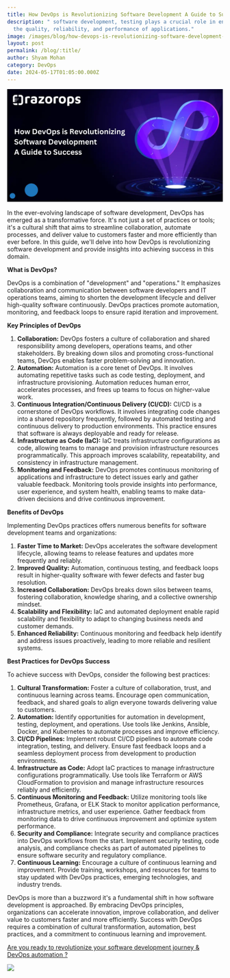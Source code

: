 ```yaml
---
title: How DevOps is Revolutionizing Software Development A Guide to Success
description: " software development, testing plays a crucial role in ensuring
  the quality, reliability, and performance of applications."
image: /images/blog/how-devops-is-revolutionizing-software-development-a-guide-to-success.webp
layout: post
permalink: /blog/:title/
author: Shyam Mohan
category: DevOps
date: 2024-05-17T01:05:00.000Z
---
```

![How DevOps is Revolutionizing Software Development A Guide to Success](/images/blog/how-devops-is-revolutionizing-software-development-a-guide-to-success.webp)

In the ever-evolving landscape of software development, DevOps has emerged as a transformative force. It's not just a set of practices or tools; it's a cultural shift that aims to streamline collaboration, automate processes, and deliver value to customers faster and more efficiently than ever before. In this guide, we'll delve into how DevOps is revolutionizing software development and provide insights into achieving success in this domain.

**What is DevOps?**

DevOps is a combination of "development" and "operations." It emphasizes collaboration and communication between software developers and IT operations teams, aiming to shorten the development lifecycle and deliver high-quality software continuously. DevOps practices promote automation, monitoring, and feedback loops to ensure rapid iteration and improvement.

**Key Principles of DevOps**

1. **Collaboration:** DevOps fosters a culture of collaboration and shared responsibility among developers, operations teams, and other stakeholders. By breaking down silos and promoting cross-functional teams, DevOps enables faster problem-solving and innovation.
2. **Automation:** Automation is a core tenet of DevOps. It involves automating repetitive tasks such as code testing, deployment, and infrastructure provisioning. Automation reduces human error, accelerates processes, and frees up teams to focus on higher-value work.
3. **Continuous Integration/Continuous Delivery (CI/CD):** CI/CD is a cornerstone of DevOps workflows. It involves integrating code changes into a shared repository frequently, followed by automated testing and continuous delivery to production environments. This practice ensures that software is always deployable and ready for release.
4. **Infrastructure as Code (IaC):** IaC treats infrastructure configurations as code, allowing teams to manage and provision infrastructure resources programmatically. This approach improves scalability, repeatability, and consistency in infrastructure management.
5. **Monitoring and Feedback:** DevOps promotes continuous monitoring of applications and infrastructure to detect issues early and gather valuable feedback. Monitoring tools provide insights into performance, user experience, and system health, enabling teams to make data-driven decisions and drive continuous improvement.

**Benefits of DevOps**

Implementing DevOps practices offers numerous benefits for software development teams and organizations:

1. **Faster Time to Market:** DevOps accelerates the software development lifecycle, allowing teams to release features and updates more frequently and reliably.
2. **Improved Quality:** Automation, continuous testing, and feedback loops result in higher-quality software with fewer defects and faster bug resolution.
3. **Increased Collaboration:** DevOps breaks down silos between teams, fostering collaboration, knowledge sharing, and a collective ownership mindset.
4. **Scalability and Flexibility:** IaC and automated deployment enable rapid scalability and flexibility to adapt to changing business needs and customer demands.
5. **Enhanced Reliability:** Continuous monitoring and feedback help identify and address issues proactively, leading to more reliable and resilient systems.

**Best Practices for DevOps Success**

To achieve success with DevOps, consider the following best practices:

1. **Cultural Transformation:** Foster a culture of collaboration, trust, and continuous learning across teams. Encourage open communication, feedback, and shared goals to align everyone towards delivering value to customers.
2. **Automation:** Identify opportunities for automation in development, testing, deployment, and operations. Use tools like Jenkins, Ansible, Docker, and Kubernetes to automate processes and improve efficiency.
3. **CI/CD Pipelines:** Implement robust CI/CD pipelines to automate code integration, testing, and delivery. Ensure fast feedback loops and a seamless deployment process from development to production environments.
4. **Infrastructure as Code:** Adopt IaC practices to manage infrastructure configurations programmatically. Use tools like Terraform or AWS CloudFormation to provision and manage infrastructure resources reliably and efficiently.
5. **Continuous Monitoring and Feedback:** Utilize monitoring tools like Prometheus, Grafana, or ELK Stack to monitor application performance, infrastructure metrics, and user experience. Gather feedback from monitoring data to drive continuous improvement and optimize system performance.
6. **Security and Compliance:** Integrate security and compliance practices into DevOps workflows from the start. Implement security testing, code analysis, and compliance checks as part of automated pipelines to ensure software security and regulatory compliance.
7. **Continuous Learning:** Encourage a culture of continuous learning and improvement. Provide training, workshops, and resources for teams to stay updated with DevOps practices, emerging technologies, and industry trends.

DevOps is more than a buzzword it's a fundamental shift in how software development is approached. By embracing DevOps principles, organizations can accelerate innovation, improve collaboration, and deliver value to customers faster and more efficiently. Success with DevOps requires a combination of cultural transformation, automation, best practices, and a commitment to continuous learning and improvement.

[Are you ready to revolutionize your software development journey & DevOps automation ?](https://razorops.com/meet-shyam)

[![](https://lh7-us.googleusercontent.com/G1jo5neGamrBhVGWxEuQROnijDRWjmSuTu_4pYJ4SEhHgZ6vnJz8WVH2wvs6P_d8WRyhVLxMNdi8AWSlEUM-gTeU72FVVyaocS5D0_i9zIknv3P_CosgKYpYEm1eghVVx1j44ovUgbIkZ_AdMDT9fu0)](https://razorops.com/meet-shyam)
